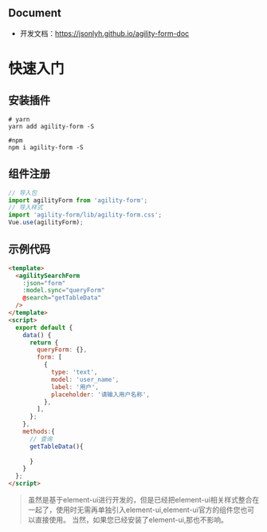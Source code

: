 ## Document

- 开发文档：https://jsonlyh.github.io/agility-form-doc

# 快速入门

## 安装插件

```shell
# yarn
yarn add agility-form -S

#npm
npm i agility-form -S
```

## 组件注册

```js
// 导入包
import agilityForm from 'agility-form';
// 导入样式
import 'agility-form/lib/agility-form.css';
Vue.use(agilityForm);
```

## 示例代码


```html
<template>
  <agilitySearchForm
    :json="form"
    :model.sync="queryForm"
    @search="getTableData"
  />
</template>
<script>
  export default {
    data() {
      return {
        queryForm: {},
        form: [
          {
            type: 'text',
            model: 'user_name',
            label: '用户',
            placeholder: '请输入用户名称',
          },
        ],
      };
    },
    methods:{
      // 查询
      getTableData(){
        
      }
    }
  };
</script>
```
> 虽然是基于element-ui进行开发的，但是已经把element-ui相关样式整合在一起了，使用时无需再单独引入element-ui,element-ui官方的组件您也可以直接使用。
> 当然，如果您已经安装了element-ui,那也不影响。